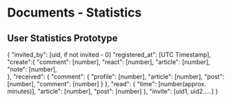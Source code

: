 # Documents - Statistics

## User Statistics Prototype
{
	"invited_by": [uid, if not invited - 0]
	"registered_at": [UTC Timestamp],
	"create":{
		"comment": [number],
		"react": [number],
		"article": [number],
		"note": [number],	
	},
	"received": {
		"comment": {
			"profile": [number],
			"article": [number],
			"post": [number],
			"comment": [number]
		}
	},
	"read": {
		"time": [number(approx. minutes)],
		"article": [number],
		"post": [number]
	},
	"invite": [uid1, uid2.....]
}

